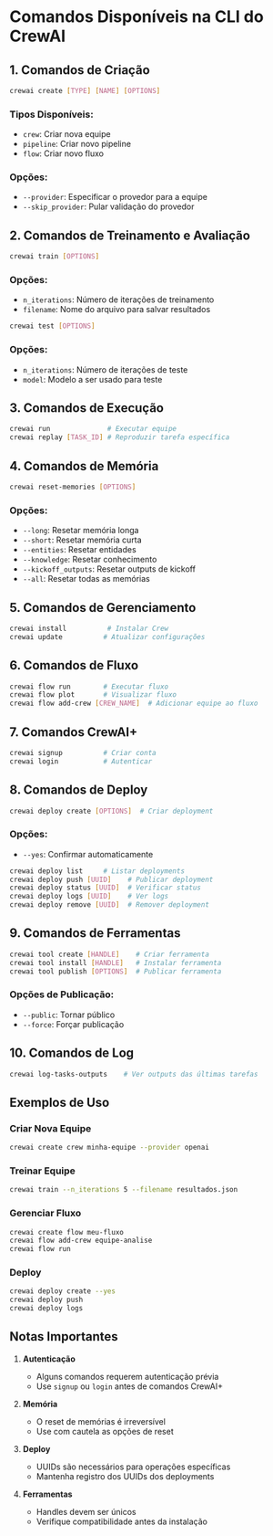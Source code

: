 # Comandos Disponíveis na CLI do CrewAI

## 1. Comandos de Criação
```bash
crewai create [TYPE] [NAME] [OPTIONS]
```
### Tipos Disponíveis:
- `crew`: Criar nova equipe
- `pipeline`: Criar novo pipeline
- `flow`: Criar novo fluxo

### Opções:
- `--provider`: Especificar o provedor para a equipe
- `--skip_provider`: Pular validação do provedor

## 2. Comandos de Treinamento e Avaliação
```bash
crewai train [OPTIONS]
```
### Opções:
- `n_iterations`: Número de iterações de treinamento
- `filename`: Nome do arquivo para salvar resultados

```bash
crewai test [OPTIONS]
```
### Opções:
- `n_iterations`: Número de iterações de teste
- `model`: Modelo a ser usado para teste

## 3. Comandos de Execução
```bash
crewai run              # Executar equipe
crewai replay [TASK_ID] # Reproduzir tarefa específica
```

## 4. Comandos de Memória
```bash
crewai reset-memories [OPTIONS]
```
### Opções:
- `--long`: Resetar memória longa
- `--short`: Resetar memória curta
- `--entities`: Resetar entidades
- `--knowledge`: Resetar conhecimento
- `--kickoff_outputs`: Resetar outputs de kickoff
- `--all`: Resetar todas as memórias

## 5. Comandos de Gerenciamento
```bash
crewai install          # Instalar Crew
crewai update          # Atualizar configurações
```

## 6. Comandos de Fluxo
```bash
crewai flow run        # Executar fluxo
crewai flow plot       # Visualizar fluxo
crewai flow add-crew [CREW_NAME]  # Adicionar equipe ao fluxo
```

## 7. Comandos CrewAI+
```bash
crewai signup          # Criar conta
crewai login           # Autenticar
```

## 8. Comandos de Deploy
```bash
crewai deploy create [OPTIONS]  # Criar deployment
```
### Opções:
- `--yes`: Confirmar automaticamente

```bash
crewai deploy list     # Listar deployments
crewai deploy push [UUID]    # Publicar deployment
crewai deploy status [UUID]  # Verificar status
crewai deploy logs [UUID]    # Ver logs
crewai deploy remove [UUID]  # Remover deployment
```

## 9. Comandos de Ferramentas
```bash
crewai tool create [HANDLE]    # Criar ferramenta
crewai tool install [HANDLE]   # Instalar ferramenta
crewai tool publish [OPTIONS]  # Publicar ferramenta
```
### Opções de Publicação:
- `--public`: Tornar público
- `--force`: Forçar publicação

## 10. Comandos de Log
```bash
crewai log-tasks-outputs    # Ver outputs das últimas tarefas
```

## Exemplos de Uso

### Criar Nova Equipe
```bash
crewai create crew minha-equipe --provider openai
```

### Treinar Equipe
```bash
crewai train --n_iterations 5 --filename resultados.json
```

### Gerenciar Fluxo
```bash
crewai create flow meu-fluxo
crewai flow add-crew equipe-analise
crewai flow run
```

### Deploy
```bash
crewai deploy create --yes
crewai deploy push
crewai deploy logs
```

## Notas Importantes

1. **Autenticação**
   - Alguns comandos requerem autenticação prévia
   - Use `signup` ou `login` antes de comandos CrewAI+

2. **Memória**
   - O reset de memórias é irreversível
   - Use com cautela as opções de reset

3. **Deploy**
   - UUIDs são necessários para operações específicas
   - Mantenha registro dos UUIDs dos deployments

4. **Ferramentas**
   - Handles devem ser únicos
   - Verifique compatibilidade antes da instalação

